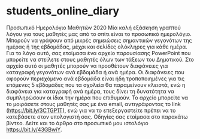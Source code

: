 # students_online_diary
Προσωπικό Ημερολόγιο Μαθητών 2020
Μία καλή εξάσκηση γραπτού λόγου για τους μαθητές μας από το σπίτι είναι το προσωπικό ημερολόγιο. Μπορούν να γράψουν από μικρές σημειώσεις σημαντικών γεγονότων της ημέρας ή της εβδομάδας, μέχρι και σελίδες ολόκληρες για κάθε ημέρα. Για το λόγο αυτό, σας ετοίμασα ένα αρχείο παρουσίασης PowerPoint που μπορείτε να στείλετε στους μαθητές όλων των τάξεων του Δημοτικού. 
Στο αρχείο αυτό οι μαθητές μπορούν να προσθέτουν διαφάνειες για καταγραφή γεγονότων  ανά εβδομάδα ή ανά ημέρα. Οι διαφάνειες που αφορούν περιεχόμενο ανά εβδομάδα είναι ήδη τροποποιημένες για τις επόμενες 5 εβδομάδες που τα σχολεία θα παραμείνουν κλειστά, ενώ η διαφάνεια για καταγραφή ανά ημέρα, τους δίνει τη δυνατότητα να συμπληρώσουν οι ίδιοι την ημέρα που επιθυμούν. 
Το αρχείο μπορείτε να το μοιράσετε στους μαθητές σας με ένα email, αντιγράφοντας το link (https://bit.ly/3CTGP1T), ενώ για να το επεξεργαστείτε πρέπει να το κατεβάσετε στον υπολογιστή σας. Οδηγίες σας ετοίμασα στο παρακάτω βίντεο. 
Δείτε και το άρθρο στο προσωπικό μου ιστολόγιο https://bit.ly/43GBwiY.
